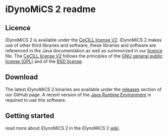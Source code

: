 # iDynoMiCS 2 readme

## Licence

iDynoMiCS 2 is available under the [CeCILL license V2](http://www.cecill.info/index.en.html). iDynoMiCS 2 makes use of other third libraries and software, these libraries and software are referenced in the Java documentation as well as summorized in our [licence](LICENCE) file. The [CeCILL license V2](http://www.cecill.info/index.en.html) follows the principles of the [GNU general public license (GPL)](http://www.gnu.org/licenses/gpl-3.0.en.html) and of the [BSD license](https://opensource.org/licenses/BSD-3-Clause).

## Download

The latest iDynoMiCS 2 binaries are available under the [releases](https://github.com/kreft/iDynoMiCS-2/releases) section of our GitHub page. A recent version of the [Java Runtime Environment](https://www.java.com/en/download/manual.jsp) is required to use this software.

## Getting started
read more about iDynoMiCS 2 in the iDynoMiCS 2 [wiki](https://github.com/kreft/iDynoMiCS-2/wiki).